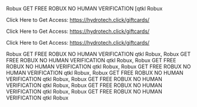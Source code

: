 Robux GET FREE ROBUX NO HUMAN VERIFICATION [qtkl Robux

Click Here to Get Access: https://hydrotech.click/giftcards/

Click Here to Get Access: https://hydrotech.click/giftcards/

Click Here to Get Access: https://hydrotech.click/giftcards/

Robux GET FREE ROBUX NO HUMAN VERIFICATION qtkl Robux, Robux GET FREE ROBUX NO HUMAN VERIFICATION qtkl Robux, Robux GET FREE ROBUX NO HUMAN VERIFICATION qtkl Robux, Robux GET FREE ROBUX NO HUMAN VERIFICATION qtkl Robux, Robux GET FREE ROBUX NO HUMAN VERIFICATION qtkl Robux, Robux GET FREE ROBUX NO HUMAN VERIFICATION qtkl Robux, Robux GET FREE ROBUX NO HUMAN VERIFICATION qtkl Robux, Robux GET FREE ROBUX NO HUMAN VERIFICATION qtkl Robux
